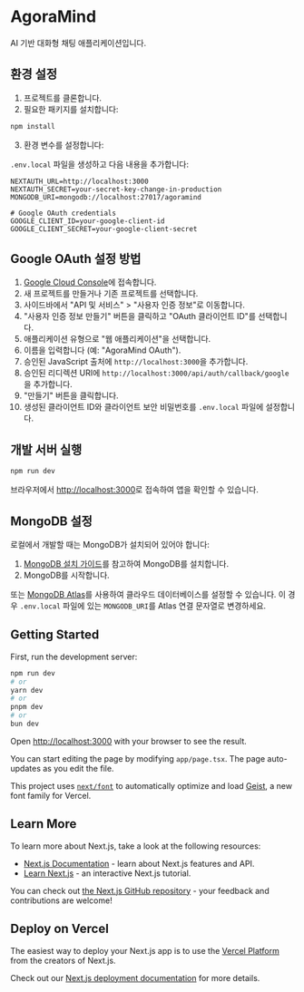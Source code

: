 # AgoraMind

AI 기반 대화형 채팅 애플리케이션입니다.

## 환경 설정

1. 프로젝트를 클론합니다.
2. 필요한 패키지를 설치합니다:

```bash
npm install
```

3. 환경 변수를 설정합니다:
   
`.env.local` 파일을 생성하고 다음 내용을 추가합니다:

```
NEXTAUTH_URL=http://localhost:3000
NEXTAUTH_SECRET=your-secret-key-change-in-production
MONGODB_URI=mongodb://localhost:27017/agoramind

# Google OAuth credentials
GOOGLE_CLIENT_ID=your-google-client-id
GOOGLE_CLIENT_SECRET=your-google-client-secret
```

## Google OAuth 설정 방법

1. [Google Cloud Console](https://console.cloud.google.com/)에 접속합니다.
2. 새 프로젝트를 만들거나 기존 프로젝트를 선택합니다.
3. 사이드바에서 "API 및 서비스" > "사용자 인증 정보"로 이동합니다.
4. "사용자 인증 정보 만들기" 버튼을 클릭하고 "OAuth 클라이언트 ID"를 선택합니다.
5. 애플리케이션 유형으로 "웹 애플리케이션"을 선택합니다.
6. 이름을 입력합니다 (예: "AgoraMind OAuth").
7. 승인된 JavaScript 출처에 `http://localhost:3000`을 추가합니다.
8. 승인된 리디렉션 URI에 `http://localhost:3000/api/auth/callback/google`을 추가합니다.
9. "만들기" 버튼을 클릭합니다.
10. 생성된 클라이언트 ID와 클라이언트 보안 비밀번호를 `.env.local` 파일에 설정합니다.

## 개발 서버 실행

```bash
npm run dev
```

브라우저에서 [http://localhost:3000](http://localhost:3000)로 접속하여 앱을 확인할 수 있습니다.

## MongoDB 설정

로컬에서 개발할 때는 MongoDB가 설치되어 있어야 합니다:

1. [MongoDB 설치 가이드](https://docs.mongodb.com/manual/installation/)를 참고하여 MongoDB를 설치합니다.
2. MongoDB를 시작합니다.

또는 [MongoDB Atlas](https://www.mongodb.com/cloud/atlas)를 사용하여 클라우드 데이터베이스를 설정할 수 있습니다. 이 경우 `.env.local` 파일에 있는 `MONGODB_URI`를 Atlas 연결 문자열로 변경하세요.

## Getting Started

First, run the development server:

```bash
npm run dev
# or
yarn dev
# or
pnpm dev
# or
bun dev
```

Open [http://localhost:3000](http://localhost:3000) with your browser to see the result.

You can start editing the page by modifying `app/page.tsx`. The page auto-updates as you edit the file.

This project uses [`next/font`](https://nextjs.org/docs/app/building-your-application/optimizing/fonts) to automatically optimize and load [Geist](https://vercel.com/font), a new font family for Vercel.

## Learn More

To learn more about Next.js, take a look at the following resources:

- [Next.js Documentation](https://nextjs.org/docs) - learn about Next.js features and API.
- [Learn Next.js](https://nextjs.org/learn) - an interactive Next.js tutorial.

You can check out [the Next.js GitHub repository](https://github.com/vercel/next.js) - your feedback and contributions are welcome!

## Deploy on Vercel

The easiest way to deploy your Next.js app is to use the [Vercel Platform](https://vercel.com/new?utm_medium=default-template&filter=next.js&utm_source=create-next-app&utm_campaign=create-next-app-readme) from the creators of Next.js.

Check out our [Next.js deployment documentation](https://nextjs.org/docs/app/building-your-application/deploying) for more details.
